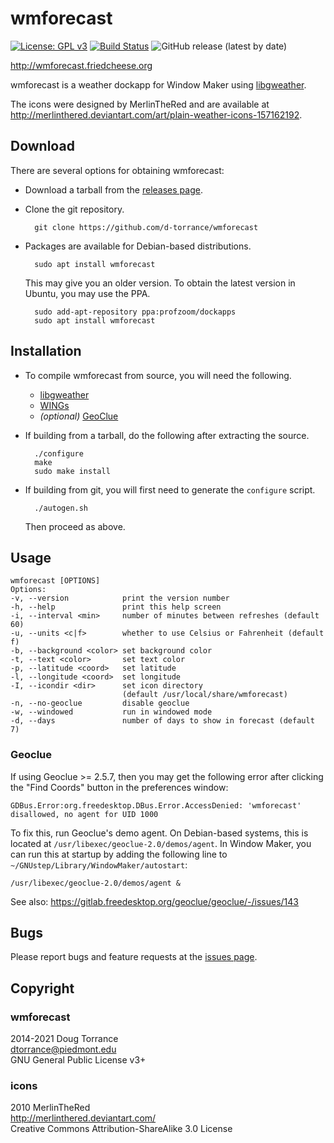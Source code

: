 wmforecast
==========
[![License: GPL v3](https://img.shields.io/badge/License-GPL%20v3-blue.svg)](
  http://www.gnu.org/licenses/gpl-3.0)
[![Build Status](https://github.com/d-torrance/wmforecast/actions/workflows/build.yml/badge.svg)](https://github.com/d-torrance/wmforecast/actions)
![GitHub release (latest by date)](https://img.shields.io/github/v/release/d-torrance/wmforecast)

<http://wmforecast.friedcheese.org>

wmforecast is a weather dockapp for Window Maker using
[libgweather](https://wiki.gnome.org/Projects/LibGWeather).

The icons were designed by MerlinTheRed and are available at
<http://merlinthered.deviantart.com/art/plain-weather-icons-157162192>.

Download
--------

There are several options for obtaining wmforecast:

* Download a tarball from the [releases page](
  https://github.com/d-torrance/wmforecast/releases).

* Clone the git repository.

        git clone https://github.com/d-torrance/wmforecast

* Packages are available for Debian-based distributions.

        sudo apt install wmforecast

  This may give you an older version.  To obtain the latest version in
  Ubuntu, you may use the PPA.

        sudo add-apt-repository ppa:profzoom/dockapps
        sudo apt install wmforecast

Installation
------------

* To compile wmforecast from source, you will need the following.

  - [libgweather](https://wiki.gnome.org/Projects/LibGWeather)
  - [WINGs](http://windowmaker.org/)
  - *(optional)* [GeoClue](
    https://gitlab.freedesktop.org/geoclue/geoclue/-/wikis/home)

* If building from a tarball, do the following after extracting the source.

        ./configure
        make
        sudo make install

* If building from git, you will first need to generate the `configure`
  script.

        ./autogen.sh

  Then proceed as above.

Usage
-----

    wmforecast [OPTIONS]
    Options:
    -v, --version            print the version number
    -h, --help               print this help screen
    -i, --interval <min>     number of minutes between refreshes (default 60)
    -u, --units <c|f>        whether to use Celsius or Fahrenheit (default f)
    -b, --background <color> set background color
    -t, --text <color>       set text color
    -p, --latitude <coord>   set latitude
    -l, --longitude <coord>  set longitude
    -I, --icondir <dir>      set icon directory
                             (default /usr/local/share/wmforecast)
    -n, --no-geoclue         disable geoclue
    -w, --windowed           run in windowed mode
    -d, --days               number of days to show in forecast (default 7)

### Geoclue
If using Geoclue >= 2.5.7, then you may get the following error after clicking
the "Find Coords" button in the preferences window:

```
GDBus.Error:org.freedesktop.DBus.Error.AccessDenied: 'wmforecast' disallowed, no agent for UID 1000
```

To fix this, run Geoclue's demo agent.  On Debian-based systems, this
is located at `/usr/libexec/geoclue-2.0/demos/agent`.  In Window
Maker, you can run this at startup by adding the following line to
`~/GNUstep/Library/WindowMaker/autostart`:

```
/usr/libexec/geoclue-2.0/demos/agent &
```

See also: https://gitlab.freedesktop.org/geoclue/geoclue/-/issues/143

Bugs
----

Please report bugs and feature requests at the
[issues page](https://github.com/d-torrance/wmforecast/issues).

Copyright
---------

### wmforecast
2014-2021 Doug Torrance  
<dtorrance@piedmont.edu>  
GNU General Public License v3+

### icons
2010 MerlinTheRed  
<http://merlinthered.deviantart.com/>  
Creative Commons Attribution-ShareAlike 3.0 License
